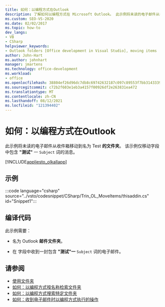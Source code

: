 ```yaml
---
title: 如何：以编程方式在Outlook
description: 了解如何以编程方式在 Microsoft Outlook。 此示例将未读的电子邮件从收件箱移动到名为 Test 的文件夹。
ms.custom: SEO-VS-2020
ms.date: 02/02/2017
ms.topic: how-to
dev_langs:
- VB
- CSharp
helpviewer_keywords:
- Outlook folders [Office development in Visual Studio], moving items
author: John-Hart
ms.author: johnhart
manager: jmartens
ms.technology: office-development
ms.workload:
- office
ms.openlocfilehash: 38804ef26d96dc7db8c69742632187c097c89553f7bb314333953f052f93e558
ms.sourcegitcommit: c72b2f603e1eb3a4157f00926df2e263831ea472
ms.translationtype: MT
ms.contentlocale: zh-CN
ms.lasthandoff: 08/12/2021
ms.locfileid: "121394402"
---
```

# <a name="how-to-programmatically-move-items-in-outlook"></a>如何：以编程方式在Outlook
  此示例将未读的电子邮件从收件箱移动到名为 Test  **的文件夹**。 该示例仅移动字段中包含 **"测试"** 一 `Subject` 词的消息。

 [!INCLUDE[appliesto_olkallapp](../vsto/includes/appliesto-olkallapp-md.md)]

## <a name="example"></a>示例
 :::code language="csharp" source="../vsto/codesnippet/CSharp/Trin_OL_MoveItems/thisaddin.cs" id="Snippet1":::

## <a name="compile-the-code"></a>编译代码
 此示例需要：

- 名为 Outlook **邮件文件夹**。

- 在 字段中收到一封包含 **"测试"一** `Subject` 词的电子邮件。

## <a name="see-also"></a>请参阅
- [使用文件夹](../vsto/working-with-folders.md)
- [如何：以编程方式按名称检索文件夹](../vsto/how-to-programmatically-retrieve-a-folder-by-name.md)
- [如何：以编程方式搜索特定文件夹](../vsto/how-to-programmatically-search-within-a-specific-folder.md)
- [如何：收到电子邮件时以编程方式执行的操作](../vsto/how-to-programmatically-perform-actions-when-an-e-mail-message-is-received.md)

